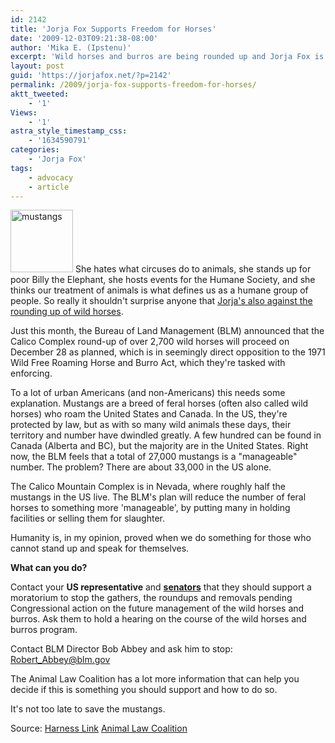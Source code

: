 ```yaml
---
id: 2142
title: 'Jorja Fox Supports Freedom for Horses'
date: '2009-12-03T09:21:38-08:00'
author: 'Mika E. (Ipstenu)'
excerpt: 'Wild horses and burros are being rounded up and Jorja Fox is opposed.'
layout: post
guid: 'https://jorjafox.net/?p=2142'
permalink: /2009/jorja-fox-supports-freedom-for-horses/
aktt_tweeted:
    - '1'
Views:
    - '1'
astra_style_timestamp_css:
    - '1634590791'
categories:
    - 'Jorja Fox'
tags:
    - advocacy
    - article
---
```


<a href="//static.jorjafox.net/wordpress/2009/12/mustangs.jpg"><img src="//static.jorjafox.net/wordpress/2009/12/mustangs-100x100.jpg" alt="mustangs" title="mustangs" width="100" height="100" class="alignleft size-thumbnail wp-image-2143" /></a> She hates what circuses do to animals, she stands up for poor Billy the Elephant, she hosts events for the Humane Society, and she thinks our treatment of animals is what defines us as a humane group of people. So really it shouldn't surprise anyone that <a href="http://www.harnesslink.com/www/Article.cgi?ID=77129">Jorja's also against the rounding up of wild horses</a>.

Just this month, the Bureau of Land Management (BLM) announced that the Calico Complex round-up of over 2,700 wild horses will proceed on December 28 as planned, which is in seemingly direct opposition to the 1971 Wild Free Roaming Horse and Burro Act, which they're tasked with enforcing.

To a lot of urban Americans (and non-Americans) this needs some explanation.  Mustangs are a breed of feral horses (often also called wild horses) who roam the United States and Canada.  In the US, they're protected by law, but as with so many wild animals these days, their territory and number have dwindled greatly.  A few hundred can be found in Canada (Alberta and BC), but the majority are in the United States.  Right now, the BLM feels that a total of 27,000 mustangs is a "manageable" number.  The problem?  There are about 33,000 in the US alone.

The Calico Mountain Complex is in Nevada, where roughly half the mustangs in the US live. The BLM's plan will reduce the number of feral horses to something more 'manageable', by putting many in holding facilities or selling them for slaughter.

Humanity is, in my opinion, proved when we do something for those who cannot stand up and speak for themselves.

**What can you do?**

Contact your **US representative** and **<a href="http://www.senate.gov/general/contact_information/senators_cfm.cfm">senators</a>** that they should support a moratorium to stop the gathers, the roundups and removals pending Congressional action on the future management of the wild horses and burros.   Ask them to hold a hearing on the course of the wild horses and burros program.

Contact BLM Director Bob Abbey and ask him to stop: Robert_Abbey@blm.gov

The Animal Law Coalition has a lot more information that can help you decide if this is something you should support and how to do so.

It's not too late to save the mustangs.

Source:
<a href="http://www.harnesslink.com/www/Article.cgi?ID=77129">Harness Link</a>
<a href="http://www.animallawcoalition.com/">Animal Law Coalition</a>
